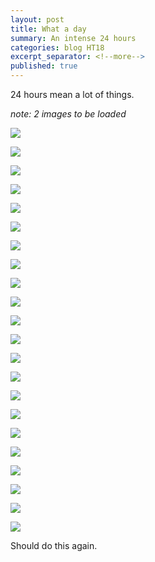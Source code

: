 ```yaml
---
layout: post
title: What a day
summary: An intense 24 hours
categories: blog HT18
excerpt_separator: <!--more-->
published: true
---
```


24 hours mean a lot of things.

_note: 2 images to be loaded_

<!--more-->
![](/images/madrid/1.jpg)

![](/images/madrid/2.jpg)

![](/images/madrid/3.jpg)

![](/images/madrid/4.jpg)

![](/images/madrid/a.jpg)

![](/images/madrid/b.jpg)

![](/images/madrid/c.jpg)

![](/images/madrid/d.jpg)

![](/images/madrid/e.jpg)

![](/images/madrid/f.jpg)

![](/images/madrid/g.jpg)

![](/images/madrid/h.jpg)

![](/images/madrid/h1.jpg)

![](/images/madrid/i.jpg)

![](/images/madrid/j.jpg)

![](/images/madrid/k.jpg)

![](/images/madrid/l.jpg)

![](/images/madrid/m.jpg)

![](/images/madrid/n.jpg)

![](/images/madrid/o.jpg)

![](/images/madrid/p.jpg)

![](/images/madrid/q.jpg)


Should do this again.
